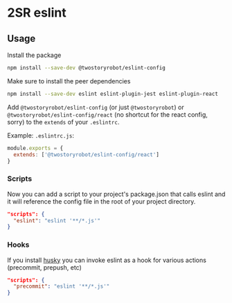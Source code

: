 # 2SR eslint

## Usage

Install the package

```bash
npm install --save-dev @twostoryrobot/eslint-config
```

Make sure to install the peer dependencies

```bash
npm install --save-dev eslint eslint-plugin-jest eslint-plugin-react
```

Add `@twostoryrobot/eslint-config` (or just `@twostoryrobot`) or
`@twostoryrobot/eslint-config/react` (no shortcut for the react config, sorry)
to the `extends` of your `.eslintrc`.

Example: `.eslintrc.js`:

```javascript
module.exports = {
  extends: ['@twostoryrobot/eslint-config/react']
}
```

### Scripts

Now you can add a script to your project's package.json that calls eslint and
it will reference the config file in the root of your project directory.

```json
"scripts": {
  "eslint": "eslint '**/*.js'"
}
```

### Hooks

If you install [husky](https://github.com/typicode/husky) you can invoke eslint
as a hook for various actions (precommit, prepush, etc)

```json
"scripts": {
  "precommit": "eslint '**/*.js'"
}
```
